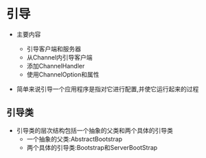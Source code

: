 # 引导

- 主要内容
    - 引导客户端和服务器
    - 从Channel内引导客户端
    - 添加ChannelHandler
    - 使用ChannelOption和属性

- 简单来说引导一个应用程序是指对它进行配置,并使它运行起来的过程

## 引导类

- 引导类的层次结构包括一个抽象的父类和两个具体的引导类
    - 一个抽象的父类:AbstractBootstrap
    - 两个具体的引导类:Bootstrap和ServerBootStrap